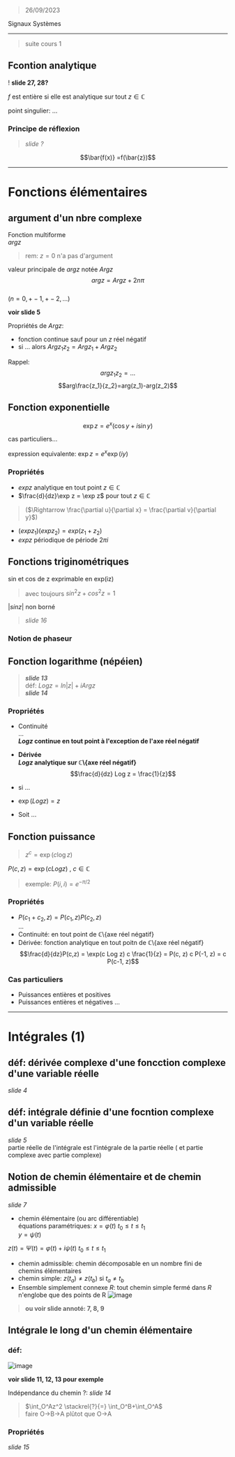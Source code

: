 > 26/09/2023

Signaux Systèmes

-------------

> suite cours 1

## Fcontion analytique
! **slide 27, 28?**  

$f$ est entière si elle est analytique sur tout $z \in \mathbb{C}$  

point singulier: ...  

### Principe de réflexion
> _slide ?_  

$$\bar{f(x)} =f(\bar{z})$$  

--------------------

# Fonctions élémentaires

## argument d'un nbre complexe

Fonction multiforme  
$arg z$  

> rem: $z=0$ n'a pas d'argument  

valeur principale de $arg z$ notée $Arg z$  
$$arg z = Arg z + 2n \pi$$  
$(n=0,+-1,+-2,...)$  

**voir slide 5**  

Propriétés de $Arg z$:
- fonction continue sauf pour un $z$ réel négatif
- si ...
    alors $Arg z_1z_2 = Arg z_1 + Arg z_2$  

Rappel:  
$$arg z_1 z_2=...$$
$$arg\frac{z_1}{z_2}=arg(z_1)-arg(z_2)$$

## Fonction exponentielle

$$\exp z=e^x(\cos y+ i\sin y)$$

cas particuliers...  

expression equivalente: $\exp z = e^x \exp(i y)$  

### Propriétés

- $exp z$ analytique en tout point $z \in \mathbb{C}$
- $\frac{d}{dz}\exp z = \exp z$ pour tout $z \in \mathbb{C}$  
> ($\Rightarrow \frac{\partial u}{\partial x} = \frac{\partial v}{\partial y}$)  
- $(exp z_1)(exp z_2)= exp(z_1+z_2)$
- $exp z$ périodique de période $2 \pi i$  

## Fonctions triginométriques

sin et cos de z exprimable en exp(iz)  
> avec toujours $sin^2 z + cos^2 z = 1$  

$|sin z|$ non borné  
> _slide 16_  

### Notion de phaseur

## Fonction logarithme (népéien)
> **_slide 13_**  
déf: $Log z = ln|z| + i Arg z$  
> **_slide 14_**  

### Propriétés

- Continuité  
    ...  
    **$Log z$ continue en tout point à l'exception de l'axe réel négatif**
- **Dérivée**  
    **$Log z$ analytique sur $\mathbb{C}$\\{axe réel négatif}**  
    $$\frac{d}{dz} Log z = \frac{1}{z}$$
- si ...  

- $\exp(Log z) = z$  
- Soit ...  

## Fonction puissance

> $z^c = \exp(c \log z)$  

$P(c, z) = \exp(c Log z)$ , $c \in \mathbb{C}$  

> exemple: $P(i,i)=e^{-\pi /2}$  

### Propriétés

- $P(c_1+c_2,z)=P(c_1,z)P(c_2,z)$  
    ...  
- Continuité: en tout point de $\mathbb{C}$\\{axe réel négatif}
- Dérivée: fonction analytique en tout poitn de $\mathbb{C}$\\{axe réel négatif}
    $$\frac{d}{dz}P(c,z) = \exp(c Log z) c \frac{1}{z} = P(c, z) c P(-1, z) = c P(c-1, z)$$

### Cas particuliers
- Puissances entières et positives
- Puissances entières et négatives
...  


-------------

# Intégrales (1)

## déf: dérivée complexe d'une foncction complexe d'une variable réelle
_slide 4_  

## déf: intégrale définie d'une focntion complexe d'un variable réelle
_slide 5_  
partie réelle de l'intégrale est l'intégrale de la partie réelle ( et partie complexe avec partie complexe)  

## Notion de chemin élémentaire et de chemin admissible
_slide 7_  

- chemin élémentaire (ou arc différentiable)  
équations paramétriques:
$x= \varphi(t)$ $t_0 \le t \le t_1$  
$y= \psi(t)$  

$z(t) = \Psi(t) = \varphi(t) +i \psi(t)$ $t_0 \le t \le t_1$  

- chemin admissible: chemin décomposable en un nombre fini de chemins élémentaires  
- chemin simple: $z(t_a) \ne z(t_b)$ si $t_a \ne t_b$  
- Ensemble simplement connexe _R_: tout chemin simple fermé dans _R_ n'englobe que des points de R
    ![image](https://github.com/LucasPlacentino/UNI-ULB/assets/23436953/0eadacad-4966-43a3-87cf-3b1df3a05f49)  
> **ou voir slide annoté: 7, 8, 9**  

## Intégrale le long d'un chemin élémentaire

### déf:
![image](https://github.com/LucasPlacentino/UNI-ULB/assets/23436953/476e6ed0-0407-4772-b1d2-0452b4bd2b6f)  

**voir slide 11, 12, 13 pour exemple**  

Indépendance du chemin ?: _slide 14_  
> $\int_O^Az^2 \stackrel{?}{=} \int_O^B+\int_O^A$  
> faire O->B->A plûtot que O->A  

### Propriétés
_slide 15_  




